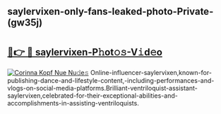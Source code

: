 ## saylervixen-only-fans​-leaked-photo​-Private-(gw35j)


# <h2><a href="https://mediaupload.pro?title=saylervixen&ref=git">🔗👉 🔴 saylervixen-P𝚑ot𝚘𝚜-V𝚒d𝚎o</a></h2>

[![Corinna Kopf Nue Nu𝚍e𝚜](https://i.imgur.com/0qMVB7G.gif)](https://mediaupload.pro?title=saylervixen&ref=git)
Online-influencer-saylervixen,known-for-publishing-dance-and-lifestyle-content,-including-performances-and-vlogs-on-social-media-platforms.Brilliant-ventriloquist-assistant-saylervixen,celebrated-for-their-exceptional-abilities-and-accomplishments-in-assisting-ventriloquists.  